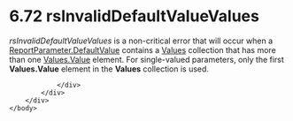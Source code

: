 <html dir="LTR" xmlns:mshelp="http://msdn.microsoft.com/mshelp" xmlns:ddue="http://ddue.schemas.microsoft.com/authoring/2003/5" xmlns:xlink="http://www.w3.org/1999/xlink" xmlns:tool="http://www.microsoft.com/tooltip">
    <head>
        <meta http-equiv="Content-Type" content="text/html; CHARSET=utf-8"></meta>
        <meta name="save" content="history"></meta>
        <title>6.72 rsInvalidDefaultValueValues</title>
        <xml>
            <mshelp:toctitle title="6.72 rsInvalidDefaultValueValues"></mshelp:toctitle>
            <mshelp:rltitle title="[MS-RDL]: rsInvalidDefaultValueValues"></mshelp:rltitle>
            <mshelp:keyword index="A" term="4a2bf5a6-345a-4262-90e2-4a2df5bc81c5"></mshelp:keyword>
            <mshelp:attr name="DCSext.ContentType" value="open specification"></mshelp:attr>
            <mshelp:attr name="AssetID" value="4a2bf5a6-345a-4262-90e2-4a2df5bc81c5"></mshelp:attr>
            <mshelp:attr name="TopicType" value="kbRef"></mshelp:attr>
            <mshelp:attr name="DCSext.Title" value="[MS-RDL]: rsInvalidDefaultValueValues" />
        </xml>
    </head>
    <body>
        <div id="header">
            <h1 class="heading">6.72 rsInvalidDefaultValueValues</h1>
        </div>
        <div id="mainSection">
            <div id="mainBody">
                <div id="allHistory" class="saveHistory"></div>
                <div id="sectionSection0" class="section" name="collapseableSection">
                    

<p><i>rsInvalidDefaultValueValues</i> is a non-critical error
that will occur when a <a href="8e66448d-9239-490c-8c81-5d4bce32e4d8.html">ReportParameter.DefaultValue</a>
contains a <a href="5cf2cc6f-04ae-448c-ad45-ec6e3f7acdf4.html">Values</a>
collection that has more than one <a href="6d1d760f-fc6f-4450-bacd-b0de538016fc.html">Values.Value</a> element. For
single-valued parameters, only the first <b>Values.Value</b> element in the <b>Values</b>
collection is used.</p>


                </div>
            </div>
        </div>
    </body>
</html>